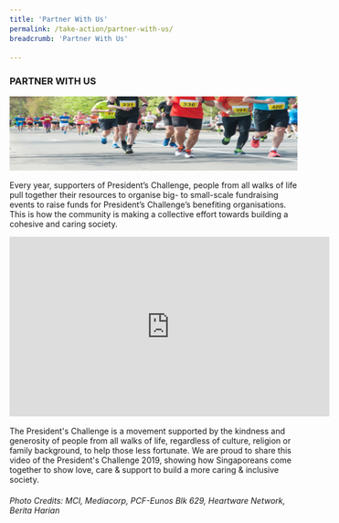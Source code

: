 ```yaml
---
title: 'Partner With Us'
permalink: /take-action/partner-with-us/
breadcrumb: 'Partner With Us'

---
```



### PARTNER WITH US

![Partner With Us Banner](/images/pc_banner_partnerwithus_v2.jpg "Partner With Us Banner")

Every year, supporters of President’s Challenge, people from all walks of life pull together their resources to organise big- to small-scale fundraising events to raise funds for President’s Challenge’s benefiting organisations. This is how the community is making a collective effort towards building a cohesive and caring society.
 
 
<div class="bp-youtube">
<iframe width="560" height="315" src="https://www.youtube.com/embed/w1hGcNaUIEM" frameborder="0" allow="accelerometer; autoplay; encrypted-media; gyroscope; picture-in-picture" allowfullscreen></iframe>
</div>
 
 
The President's Challenge is a movement supported by the kindness and generosity of people from all walks of life, regardless of culture, religion or family background, to help those less fortunate. We are proud to share this video of the President's Challenge 2019, showing how Singaporeans come together to show love, care & support to build a more caring & inclusive society.

 

###### Photo Credits: *MCI, Mediacorp, PCF-Eunos Blk 629, Heartware Network, Berita Harian*
